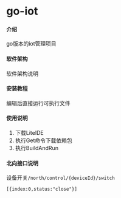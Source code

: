 # go-iot

#### 介绍
go版本的iot管理项目

#### 软件架构
软件架构说明

#### 安装教程

编辑后直接运行可执行文件

#### 使用说明

1. 下载LiteIDE
2. 执行Get命令下载依赖包
3. 执行BuildAndRun

#### 北向接口说明

设备开关`/north/control/{deviceId}/switch`
```
[{index:0,status:"close"}]
```